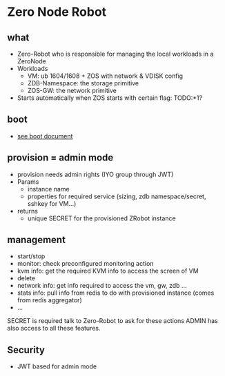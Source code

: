 # Zero Node Robot

## what

- Zero-Robot who is responsible for managing the local workloads in a ZeroNode
- Workloads
    - VM: ub 1604/1608 + ZOS with network & VDISK config
    - ZDB-Namespace: the storage primitive
    - ZOS-GW: the network primitive
- Starts automatically when ZOS starts with certain flag: TODO:*1?

## boot

- [see boot document](core_zrobot_boot.md)

## provision = admin mode

- provision needs admin rights (IYO group through JWT)
- Params
    - instance name
    - properties for required service (sizing, zdb namespace/secret, sshkey for VM...)
- returns
    - unique SECRET for the provisioned ZRobot instance

## management

- start/stop
- monitor: check preconfigured monitoring action
- kvm info: get the required KVM info to access the screen of VM
- delete
- network info: get info required to access the vm, gw, zdb ...
- stats info: pull info from redis to do with provisioned instance (comes from redis aggregator)
- ...

SECRET is required talk to Zero-Robot to ask for these actions
ADMIN has also access to all these features.

## Security

- JWT based for admin mode
